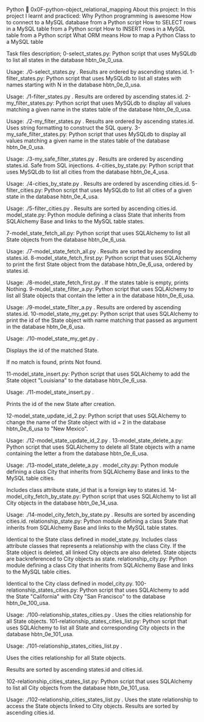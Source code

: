Python 📃 0x0F-python-object_relational_mapping
About this project:
In this project I learnt and practiced: Why Python programming is awesome How to connect to a MySQL database from a Python script How to SELECT rows in a MySQL table from a Python script How to INSERT rows in a MySQL table from a Python script What ORM means How to map a Python Class to a MySQL table

Task files description;
0-select_states.py: Python script that uses MySQLdb to list all states in the database hbtn_0e_0_usa.

Usage: ./0-select_states.py <mysql username> <mysql password> <database name>.
Results are ordered by ascending states.id.
1-filter_states.py: Python script that uses MySQLdb to list all states with names starting with N in the database hbtn_0e_0_usa.

Usage: ./1-filter_states.py <mysql username> <mysql password> <database name>.
Results are ordered by ascending states.id.
2-my_filter_states.py: Python script that uses MySQLdb to display all values matching a given name in the states table of the database hbtn_0e_0_usa.

Usage: ./2-my_filter_states.py <mysql username> <mysql password> <database name> <state name searched>.
Results are ordered by ascending states.id.
Uses string formatting to construct the SQL query.
3-my_safe_filter_states.py: Python script that uses MySQLdb to display all values matching a given name in the states table of the database hbtn_0e_0_usa.

Usage: ./3-my_safe_filter_states.py <mysql username> <mysql password> <database name> <state name searched>.
Results are ordered by ascending states.id.
Safe from SQL injections.
4-cities_by_state.py: Python script that uses MySQLdb to list all cities from the database hbtn_0e_4_usa.

Usage: ./4-cities_by_state.py <mysql username> <mysql password> <database name>.
Results are ordered by ascending cities.id.
5-filter_cities.py: Python script that uses MySQLdb to list all cities of a given state in the database hbtn_0e_4_usa.

Usage: ./5-filter_cities.py <mysql username> <mysql password> <database name>.
Results are sorted by ascending cities.id.
model_state.py: Python module defining a class State that inherits from SQLAlchemy Base and links to the MySQL table states.

7-model_state_fetch_all.py: Python script that uses SQLAlchemy to list all State objects from the database hbtn_0e_6_usa.

Usage: ./7-model_state_fetch_all.py <mysql username> <mysql password> <database name>.
Results are sorted by ascending states.id.
8-model_state_fetch_first.py: Python script that uses SQLAlchemy to print the first State object from the database hbtn_0e_6_usa, ordered by states.id.

Usage: ./8-model_state_fetch_first.py <mysql username> <mysql password> <database name>.
If the states table is empty, prints Nothing.
9-model_state_filter_a.py: Python script that uses SQLAlchemy to list all State objects that contain the letter a in the database hbtn_0e_6_usa.

Usage: ./9-model_state_filter_a.py <mysql username> <mysql password> <database name>.
Results are ordered by ascending states.id.
10-model_state_my_get.py: Python script that uses SQLAlchemy to print the id of the State object with name matching that passed as argument in the database hbtn_0e_6_usa.

Usage: ./10-model_state_my_get.py <mysql username> <mysql password> <database name> <state searched name>.

Displays the id of the matched State.

If no match is found, prints Not found.

11-model_state_insert.py: Python script that uses SQLAlchemy to add the State object "Louisiana" to the database hbtn_0e_6_usa.

Usage: ./11-model_state_insert.py <mysql username> <mysql password> <database name>.

Prints the id of the new State after creation.

12-model_state_update_id_2.py: Python script that uses SQLAlchemy to change the name of the State object with id = 2 in the database hbtn_0e_6_usa to "New Mexico".

Usage: ./12-model_state_update_id_2.py <mysql username> <mysql password> <database name>.
13-model_state_delete_a.py: Python script that uses SQLAlchemy to delete all State objects with a name containing the letter a from the database hbtn_0e_6_usa.

Usage: ./13-model_state_delete_a.py <mysql username> <mysql password> <database name>.
model_city.py: Python module defining a class City that inherits from SQLAlchemy Base and links to the MySQL table cities.

Includes class attribute state_id that is a foreign key to states.id.
14-model_city_fetch_by_state.py: Python script that uses SQLAlchemy to list all City objects in the database hbtn_0e_14_usa.

Usage: ./14-model_city_fetch_by_state.py <mysql username> <mysql password> <database name>.
Results are sorted by ascending cities.id.
relationship_state.py: Python module defining a class State that inherits from SQLAlchemy Base and links to the MySQL table states.

Identical to the State class defined in model_state.py.
Includes class attribute classes that represents a relationship with the class City. If the State object is deleted, all linked City objects are also deleted. State objects are backreferenced to City objects as state.
relationship_city.py: Python module defining a class City that inherits from SQLAlchemy Base and links to the MySQL table cities.

Identical to the City class defined in model_city.py.
100-relationship_states_cities.py: Python script that uses SQLAlchemy to add the State "California" with City "San Francisco" to the database hbtn_0e_100_usa.

Usage: ./100-relationship_states_cities.py <mysql username> <mysql password> <database name>.
Uses the cities relationship for all State objects.
101-relationship_states_cities_list.py: Python script that uses SQLAlchemy to list all State and corresponding City objects in the database hbtn_0e_101_usa.

Usage: ./101-relationship_states_cities_list.py <mysql username>   <mysql password> <database name>.

Uses the cities relationship for all State objects.

Results are sorted by ascending states.id and cities.id.

102-relationship_cities_states_list.py: Python script that uses SQLAlchemy to list all City objects from the database hbtn_0e_101_usa.

Usage: ./102-relationship_cities_states_list.py <mysql username> <mysql password> <database name>.
Uses the state relationship to access the State objects linked to City objects.
Results are sorted by ascending cities.id.
